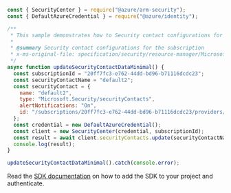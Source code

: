 ```javascript
const { SecurityCenter } = require("@azure/arm-security");
const { DefaultAzureCredential } = require("@azure/identity");

/**
 * This sample demonstrates how to Security contact configurations for the subscription
 *
 * @summary Security contact configurations for the subscription
 * x-ms-original-file: specification/security/resource-manager/Microsoft.Security/preview/2017-08-01-preview/examples/SecurityContacts/UpdateSecurityContact_min_example.json
 */
async function updateSecurityContactDataMinimal() {
  const subscriptionId = "20ff7fc3-e762-44dd-bd96-b71116dcdc23";
  const securityContactName = "default2";
  const securityContact = {
    name: "default2",
    type: "Microsoft.Security/securityContacts",
    alertNotifications: "On",
    id: "/subscriptions/20ff7fc3-e762-44dd-bd96-b71116dcdc23/providers/Microsoft.Security/securityContacts/default2",
  };
  const credential = new DefaultAzureCredential();
  const client = new SecurityCenter(credential, subscriptionId);
  const result = await client.securityContacts.update(securityContactName, securityContact);
  console.log(result);
}

updateSecurityContactDataMinimal().catch(console.error);
```

Read the [SDK documentation](https://github.com/Azure/azure-sdk-for-js/blob/%40azure%2Farm-security_5.0.0/sdk/security/arm-security/README.md) on how to add the SDK to your project and authenticate.
